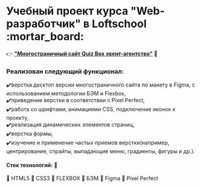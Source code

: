 <h1> Учебный проект курса "Web-разработчик" в Loftschool :mortar_board:</h1>

:point_right: **[**"Многостраничный сайт Quiz Box эвент-агентство"**](https://alex1986nder.github.io/quize_box/)** :open_file_folder:

### Реализован следующий функционал: 

 
:heavy_check_mark:верстка десктоп версии многостраничного сайта по макету в Figma, с использованием методологии БЭМ и Flexbox,    
:heavy_check_mark:приведение верстки в соответствии с Pixel Perfect,    
:heavy_check_mark:работа со шрифтами, анимациями CSS, подключение иконок к проекту,    
:heavy_check_mark:реализация динамических элементов страниц,     
:heavy_check_mark:верстка формы,     
:heavy_check_mark:изучение и применение частых приемов верстки(например, центрирование, спрайты, выпадающие меню, градиенты, фигуры и др.).    

#### Стек технологий: :briefcase:
:small_blue_diamond:		HTML5
:small_blue_diamond:		CSS3
:small_blue_diamond:		FLEXBOX
:small_blue_diamond:		БЭМ
:small_blue_diamond:		Figma
:small_blue_diamond:		Pixel Perfect

